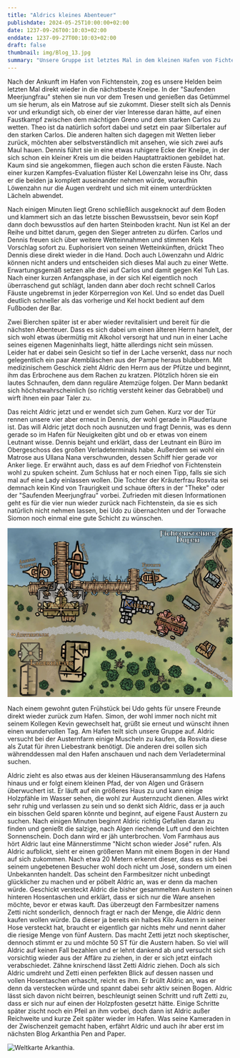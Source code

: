 ```yaml
---
title: "Aldrics kleines Abenteuer"
publishdate: 2024-05-25T10:00:00+02:00
date: 1237-09-26T00:10:03+02:00
enddate: 1237-09-27T00:10:03+02:00
draft: false
thumbnail: img/Blog_13.jpg
summary: "Unsere Gruppe ist letztes Mal in dem kleinen Hafen von Fichtenstein angekommen. Nachdem sie sich damals kurz in der hiesigen Bar umgeguckt hatten, wird diese in diesem Blog ausführlich erkundet. Außerdem begibt sich Aldric auf ein kleines eigenes Abenteuer. Wie der Barabend diesmal verläuft und was Aldrics Mission ist, erfahrt ihr hier:"
---
```


Nach der Ankunft im Hafen von Fichtenstein, zog es unsere Helden beim letzten Mal direkt wieder in die nächstbeste Kneipe. In der "Saufenden Meerjungfrau" stehen sie nun vor dem Tresen und genießen das Getümmel um sie herum, als ein Matrose auf sie zukommt. Dieser stellt sich als Dennis vor und erkundigt sich, ob einer der vier Interesse daran hätte, auf einen Faustkampf zwischen dem mächtigen Greno und dem starken Carlos zu wetten. Theo ist da natürlich sofort dabei und setzt ein paar Silbertaler auf den starken Carlos. Die anderen halten sich dagegen mit Wetten lieber zurück, möchten aber selbstverständlich mit ansehen, wie sich zwei aufs Maul hauen. Dennis führt sie in eine etwas ruhigere Ecke der Kneipe, in der sich schon ein kleiner Kreis um die beiden Hauptattraktionen gebildet hat. Kaum sind sie angekommen, fliegen auch schon die ersten Fäuste. Nach einer kurzen Kampfes-Evaluation flüster Kel Löwenzahn leise ins Ohr, dass er die beiden ja komplett auseinander nehmen würde, woraufhin Löwenzahn nur die Augen verdreht und sich mit einem unterdrückten Lächeln abwendet. 

Nach einigen Minuten liegt Greno schließlich ausgeknockt auf dem Boden und klammert sich an das letzte bisschen Bewusstsein, bevor sein Kopf dann doch bewusstlos auf den harten Steinboden kracht. Nun ist Kel an der Reihe und bittet darum, gegen den Sieger antreten zu dürfen. Carlos und Dennis freuen sich über weitere Wetteinnahmen und stimmen Kels Vorschlag sofort zu. Euphorisiert von seinen Wetteinkünften, drückt Theo Dennis diese direkt wieder in die Hand. Doch auch Löwenzahn und Aldric können nicht anders und entscheiden sich dieses Mal auch zu einer Wette. Erwartungsgemäß setzen alle drei auf Carlos und damit gegen Kel Tuh Las. Nach einer kurzen Anfangsphase, in der sich Kel eigentlich noch überraschend gut schlägt, landen dann aber doch recht schnell Carlos Fäuste ungebremst in jeder Körperregion von Kel. Und so endet das Duell deutlich schneller als das vorherige und Kel hockt bedient auf dem Fußboden der Bar. 

Zwei Bierchen später ist er aber wieder revitalisiert und bereit für die nächsten Abenteuer. Dass es sich dabei um einen älteren Herrn handelt, der sich wohl etwas übermütig mit Alkohol versorgt hat und nun in einer Lache seines eigenen Mageninhalts liegt, hätte allerdings nicht sein müssen. Leider hat er dabei sein Gesicht so tief in der Lache versenkt, dass nur noch gelegentlich ein paar Atembläschen aus der Pampe heraus blubbern. Mit medizinischem Geschick zieht Aldric den Herrn aus der Pfütze und beginnt, ihm das Erbrochene aus dem Rachen zu kratzen. Plötzlich hören sie ein lautes Schnaufen, dem dann reguläre Atemzüge folgen. Der Mann bedankt sich höchstwahrscheinlich (so richtig versteht keiner das Gebrabbel) und wirft ihnen ein paar Taler zu.

Das reicht Aldric jetzt und er wendet sich zum Gehen. Kurz vor der Tür rennen unsere vier aber erneut in Dennis, der wohl gerade in Plauderlaune ist. Das will Aldric jetzt doch noch ausnutzen und fragt Dennis, was es denn gerade so im Hafen für Neuigkeiten gibt und ob er etwas von einem Leutnant wisse. Dennis bejaht und erklärt, dass der Leutnant ein Büro im Obergeschoss des großen Verladeterminals habe. Außerdem sei wohl ein Matrose aus Ullana Nana verschwunden, dessen Schiff hier gerade vor Anker liege. Er erwähnt auch, dass es auf dem Friedhof von Fichtenstein wohl zu spuken scheint. Zum Schluss hat er noch einen Tipp, falls sie sich mal auf eine Lady einlassen wollen. Die Tochter der Kräuterfrau Rosvita sei demnach kein Kind von Traurigkeit und schaue öfters in der "Theke" oder der "Saufenden Meerjungfrau" vorbei. Zufrieden mit diesen Informationen geht es für die vier nun wieder zurück nach Fichtenstein, da sie es sich natürlich nicht nehmen lassen, bei Udo zu übernachten und der Torwache Siomon noch einmal eine gute Schicht zu wünschen.

<div class="img-max center">
  <img class="img-fluid rounded" title="Karte Fichtenstein Hafen" alt="Karte Fichtenstein Hafen." src="./img/fichtenstein_hafen.jpg" />
</div>

Nach einem gewohnt guten Frühstück bei Udo gehts für unsere Freunde direkt wieder zurück zum Hafen. Simon, der wohl immer noch nicht mit seinem Kollegen Kevin gewechselt hat, grüßt sie erneut und wünscht ihnen einen wundervollen Tag. Am Hafen teilt sich unsere Gruppe auf. Aldric versucht bei der Austernfarm einige Muscheln zu kaufen, da Rosvita diese als Zutat für ihren Liebestrank benötigt. Die anderen drei sollen sich währenddessen mal den Hafen anschauen und nach dem Verladeterminal suchen. 

Aldric zieht es also etwas aus der kleinen Häuseransammlung des Hafens hinaus und er folgt einem kleinen Pfad, der von Algen und Gräsern überwuchert ist. Er läuft auf ein größeres Haus zu und kann einige Holzpfähle im Wasser sehen, die wohl zur Austernzucht dienen. Alles wirkt sehr ruhig und verlassen zu sein und so denkt sich Aldric, dass er ja auch ein bisschen Geld sparen könnte und beginnt, auf eigene Faust Austern zu suchen. Nach einigen Minuten beginnt Aldric richtig Gefallen daran zu finden und genießt die salzige, nach Algen riechende Luft und den leichten Sonnenschein. Doch dann wird er jäh unterbrochen. Vom Farmhaus aus hört Aldric laut eine Männerstimme "Nicht schon wieder José" rufen. Als Aldric aufblickt, sieht er einen größeren Mann mit einem Bogen in der Hand auf sich zukommen. Nach etwa 20 Metern erkennt dieser, dass es sich bei seinem ungebetenen Besucher wohl doch nicht um José, sondern um einen Unbekannten handelt. Das scheint den Farmbesitzer nicht unbedingt glücklicher zu machen und er pöbelt Aldric an, was er denn da machen würde. Geschickt versteckt Aldric die bisher gesammelten Austern in seinen hinteren Hosentaschen und erklärt,  dass er sich nur die Ware ansehen möchte, bevor er etwas kauft. Das überzeugt den Farmbesitzer namens Zetti nicht sonderlich, dennoch fragt er nach der Menge, die Aldric denn kaufen wollen würde. Da dieser ja bereits ein halbes Kilo Austern in seiner Hose versteckt hat, braucht er eigentlich gar nichts mehr und nennt daher die riesige Menge von fünf Austern. Das macht Zetti jetzt noch skeptischer, dennoch stimmt er zu und möchte 50 ST für die Austern haben. So viel will Aldric auf keinen Fall bezahlen und er lehnt dankend ab und versucht sich vorsichtig wieder aus der Affäre zu ziehen, in der er sich jetzt einfach verabschiedet. Zähne knirschend lässt Zetti Aldric ziehen. Doch als sich Aldric umdreht und Zetti einen perfekten Blick auf dessen nassen und vollen Hosentaschen erhascht, reicht es ihm. Er brüllt Aldric an, was er denn da verstecken würde und spannt dabei sehr aktiv seinen Bogen. Aldric lässt sich davon nicht beirren, beschleunigt seinen Schritt und ruft Zetti zu, dass er sich nur auf einen der Holzpfosten gesetzt hätte. Einige Schritte später zischt noch ein Pfeil an ihm vorbei, doch dann ist Aldric außer Reichweite und kurze Zeit später wieder im Hafen. Was seine Kameraden in der Zwischenzeit gemacht haben, erfährt Aldric und auch ihr aber erst im nächsten Blog Arkanthia Pen and Paper.

<div class="center">
  <img class="img-fluid" title="Weltkarte Arkanthia" alt="Weltkarte Arkanthia." src="./img/Arkanthia_Full_Map_Fichtenstein.jpg" />
</div>









